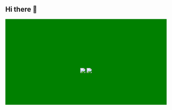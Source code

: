 ## Hi there 👋

<!--
**Ridwan-Rafi/Ridwan-Rafi** is a ✨ _special_ ✨ repository because its `README.md` (this file) appears on your GitHub profile.

Here are some ideas to get you started:

- 🔭 I’m currently working on ...
- 🌱 I’m currently learning ...
- 👯 I’m looking to collaborate on ...
- 🤔 I’m looking for help with ...
- 💬 Ask me about ...
- 📫 How to reach me: ...
- 😄 Pronouns: ...
- ⚡ Fun fact: ...
-->
<div style="height:268px; width:100%; background-color:green; background-image:url('https://raw.githubusercontent.com/Ridwan-Rafi/Ridwan-Rafi/main/res/HI.png'); background-attachment: scroll;
background-repeat:no-repeat;
background-size: contain;">
</br></br></br></br></br></br></br></br></br>
<center>
<img src="https://api.visitorbadge.io/api/visitors?path=https%3A%2F%2Fgithub.com%2FRidwan-Rafi&countColor=%23263759&labelStyle=upper">
<img src="https://badges.pufler.dev/repos/Ridwan-Rafi">
</center>
</div>